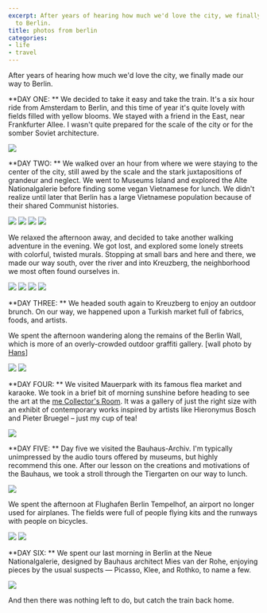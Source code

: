 ```yaml
---
excerpt: After years of hearing how much we'd love the city, we finally made our way
  to Berlin.
title: photos from berlin
categories:
- life
- travel
---
```


After years of hearing how much we'd love the city, we finally made our way to Berlin.

**DAY ONE: **
We decided to take it easy and take the train. It's a six hour ride from Amsterdam to Berlin, and this time of year it's quite lovely with fields filled with yellow blooms. We stayed with a friend in the East, near Frankfurter Allee. I wasn't quite prepared for the scale of the city or for the somber Soviet architecture.

![](/blog/old-uploads/2013/05/berlin-014.jpg)

**DAY TWO: **
We walked over an hour from where we were staying to the center of the city, still awed by the scale and the stark juxtapositions of grandeur and neglect. We went to Museums Island and explored the Alte Nationalgalerie before finding some vegan Vietnamese for lunch. We didn't realize until later that Berlin has a large Vietnamese population because of their shared Communist histories.

![](/blog/old-uploads/2013/05/berlin-012.jpg)
![](/blog/old-uploads/2013/05/berlin-013.jpg)
![](/blog/old-uploads/2013/05/berlin-011.jpg)
![](/blog/old-uploads/2013/05/berlin-000.jpg)

We relaxed the afternoon away, and decided to take another walking adventure in the evening. We got lost, and explored some lonely streets with colorful, twisted murals. Stopping at small bars and here and there, we made our way south, over the river and into Kreuzberg, the neighborhood we most often found ourselves in.

![](/blog/old-uploads/2013/05/berlin-001.jpg)
![](/blog/old-uploads/2013/05/berlin-002.jpg)
![](/blog/old-uploads/2013/05/berlin-003.jpg)
![](/blog/old-uploads/2013/05/berlin-004.jpg)

**DAY THREE: **
We headed south again to Kreuzberg to enjoy an outdoor brunch. On our way, we happened upon a Turkish market full of fabrics, foods, and artists.

We spent the afternoon wandering along the remains of the Berlin Wall, which is more of an overly-crowded outdoor graffiti gallery. [wall photo by [Hans](http://hans.gerwitz.com)]

![](/blog/old-uploads/2013/05/berlin-005.jpg)
![](/blog/old-uploads/2013/05/berlin-wall.jpg)

**DAY FOUR: **
We visited Mauerpark with its famous flea market and karaoke. We took in a brief bit of morning sunshine before heading to see the art at the [me Collector's Room](http://www.me-berlin.com/). It was a gallery of just the right size with an exhibit of contemporary works inspired by artists like Hieronymus Bosch and Pieter Bruegel – just my cup of tea!

![](/blog/old-uploads/2013/05/berlin-006.jpg)

**DAY FIVE: **
Day five we visited the Bauhaus-Archiv. I'm typically unimpressed by the audio tours offered by museums, but highly recommend this one. After our lesson on the creations and motivations of the Bauhaus, we took a stroll through the Tiergarten on our way to lunch.

![](/blog/old-uploads/2013/05/berlin-007.jpg)

We spent the afternoon at Flughafen Berlin Tempelhof, an airport no longer used for airplanes. The fields were full of people flying kits and the runways with people on bicycles. 

![](/blog/old-uploads/2013/05/berlin-008.jpg)
![](/blog/old-uploads/2013/05/berlin-009.jpg)

**DAY SIX: **
We spent our last morning in Berlin at the Neue Nationalgalerie, designed by Bauhaus architect Mies van der Rohe, enjoying pieces by the usual suspects — Picasso, Klee, and Rothko, to name a few. 

![](/blog/old-uploads/2013/05/berlin-010.jpg)

And then there was nothing left to do, but catch the train back home.
